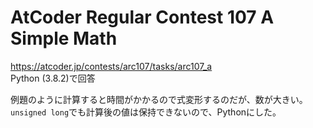 # AtCoder Regular Contest 107 A Simple Math  
https://atcoder.jp/contests/arc107/tasks/arc107_a  
Python (3.8.2)で回答  

例題のように計算すると時間がかかるので式変形するのだが、数が大きい。  
`unsigned long`でも計算後の値は保持できないので、Pythonにした。
